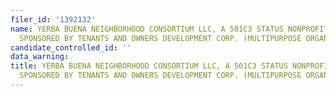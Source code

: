 ```yaml
---
filer_id: '1392132'
name: YERBA BUENA NEIGHBORHOOD CONSORTIUM LLC, A 501C3 STATUS NONPROFIT ORGANIZAITON,
  SPONSORED BY TENANTS AND OWNERS DEVELOPMENT CORP. (MULTIPURPOSE ORGANIZATION)
candidate_controlled_id: ''
data_warning:
title: YERBA BUENA NEIGHBORHOOD CONSORTIUM LLC, A 501C3 STATUS NONPROFIT ORGANIZAITON,
  SPONSORED BY TENANTS AND OWNERS DEVELOPMENT CORP. (MULTIPURPOSE ORGANIZATION)
---
```

